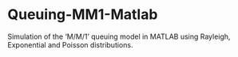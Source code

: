 # Queuing-MM1-Matlab
Simulation of the ‘M/M/1’ queuing model in MATLAB using Rayleigh, Exponential and Poisson distributions.
